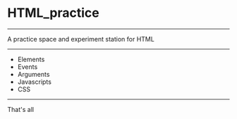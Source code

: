 # HTML_practice

---

A practice space and experiment station for HTML

---

+ Elements
+ Events
+ Arguments
+ Javascripts
+ CSS

---

That's all
